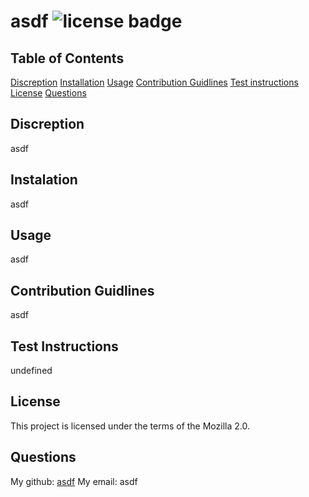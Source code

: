 # asdf ![license badge](https://img.shields.io/badge/License-Mozilla%202.0-blue)

## Table of Contents

[Discreption](#discreption)
[Installation](#installation)
[Usage](#usage)
[Contribution Guidlines](#contribution-guidlines)
[Test instructions](#test-instructions)
[License](#license)
[Questions](#questions)

## Discreption

asdf

## Instalation

asdf

## Usage

asdf

## Contribution Guidlines

asdf

## Test Instructions

undefined

## License

This project is licensed under the terms of the Mozilla 2.0.

## Questions

My github: [asdf](https://github.com/asdf)
My email: asdf
